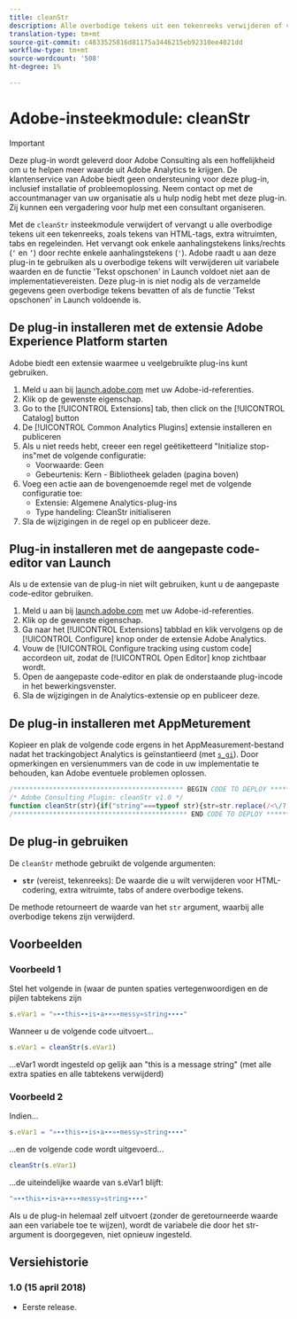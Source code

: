 ```yaml
---
title: cleanStr
description: Alle overbodige tekens uit een tekenreeks verwijderen of vervangen.
translation-type: tm+mt
source-git-commit: c4833525816d81175a3446215eb92310ee4021dd
workflow-type: tm+mt
source-wordcount: '508'
ht-degree: 1%

---
```



# Adobe-insteekmodule: cleanStr

>[!IMPORTANT]
>
>Deze plug-in wordt geleverd door Adobe Consulting als een hoffelijkheid om u te helpen meer waarde uit Adobe Analytics te krijgen. De klantenservice van Adobe biedt geen ondersteuning voor deze plug-in, inclusief installatie of probleemoplossing. Neem contact op met de accountmanager van uw organisatie als u hulp nodig hebt met deze plug-in. Zij kunnen een vergadering voor hulp met een consultant organiseren.

Met de `cleanStr` insteekmodule verwijdert of vervangt u alle overbodige tekens uit een tekenreeks, zoals tekens van HTML-tags, extra witruimten, tabs en regeleinden. Het vervangt ook enkele aanhalingstekens links/rechts (`‘` en `’`) door rechte enkele aanhalingstekens (`'`). Adobe raadt u aan deze plug-in te gebruiken als u overbodige tekens wilt verwijderen uit variabele waarden en de functie &#39;Tekst opschonen&#39; in Launch voldoet niet aan de implementatievereisten. Deze plug-in is niet nodig als de verzamelde gegevens geen overbodige tekens bevatten of als de functie &#39;Tekst opschonen&#39; in Launch voldoende is.

## De plug-in installeren met de extensie Adobe Experience Platform starten

Adobe biedt een extensie waarmee u veelgebruikte plug-ins kunt gebruiken.

1. Meld u aan bij [launch.adobe.com](https://launch.adobe.com) met uw Adobe-id-referenties.
1. Klik op de gewenste eigenschap.
1. Go to the [!UICONTROL Extensions] tab, then click on the [!UICONTROL Catalog] button
1. De [!UICONTROL Common Analytics Plugins] extensie installeren en publiceren
1. Als u niet reeds hebt, creeer een regel geëtiketteerd &quot;Initialize stop-ins&quot;met de volgende configuratie:
   * Voorwaarde: Geen
   * Gebeurtenis: Kern - Bibliotheek geladen (pagina boven)
1. Voeg een actie aan de bovengenoemde regel met de volgende configuratie toe:
   * Extensie: Algemene Analytics-plug-ins
   * Type handeling: CleanStr initialiseren
1. Sla de wijzigingen in de regel op en publiceer deze.

## Plug-in installeren met de aangepaste code-editor van Launch

Als u de extensie van de plug-in niet wilt gebruiken, kunt u de aangepaste code-editor gebruiken.

1. Meld u aan bij [launch.adobe.com](https://launch.adobe.com) met uw Adobe-id-referenties.
1. Klik op de gewenste eigenschap.
1. Ga naar het [!UICONTROL Extensions] tabblad en klik vervolgens op de [!UICONTROL Configure] knop onder de extensie Adobe Analytics.
1. Vouw de [!UICONTROL Configure tracking using custom code] accordeon uit, zodat de [!UICONTROL Open Editor] knop zichtbaar wordt.
1. Open de aangepaste code-editor en plak de onderstaande plug-incode in het bewerkingsvenster.
1. Sla de wijzigingen in de Analytics-extensie op en publiceer deze.

## De plug-in installeren met AppMeturement

Kopieer en plak de volgende code ergens in het AppMeasurement-bestand nadat het trackingobject Analytics is geïnstantieerd (met [`s_gi`](../functions/s-gi.md)). Door opmerkingen en versienummers van de code in uw implementatie te behouden, kan Adobe eventuele problemen oplossen.

```js
/******************************************* BEGIN CODE TO DEPLOY *******************************************/
/* Adobe Consulting Plugin: cleanStr v1.0 */
function cleanStr(str){if("string"===typeof str){str=str.replace(/<\/?[^>]+(>|$)/g,"");str=str.trim(); str=str.replace(/[\u2018\u2019\u201A]/g,"'");str=str.replace(/\t+/g,"");for(str=str.replace(/[\n\r]/g," ");-1<str.indexOf("  ");)str=str.replace(/\s\s/g," ");return str}return""};
/******************************************** END CODE TO DEPLOY ********************************************/
```

## De plug-in gebruiken

De `cleanStr` methode gebruikt de volgende argumenten:

* **`str`** (vereist, tekenreeks): De waarde die u wilt verwijderen voor HTML-codering, extra witruimte, tabs of andere overbodige tekens.

De methode retourneert de waarde van het `str` argument, waarbij alle overbodige tekens zijn verwijderd.

## Voorbeelden

### Voorbeeld 1

Stel het volgende in (waar de punten spaties vertegenwoordigen en de pijlen tabtekens zijn

```js
s.eVar1 = "»∙∙this∙∙is∙a∙∙»∙messy»string∙∙∙∙"
```

Wanneer u de volgende code uitvoert...

```js
s.eVar1 = cleanStr(s.eVar1)
```

...eVar1 wordt ingesteld op gelijk aan &quot;this is a message string&quot; (met alle extra spaties en alle tabtekens verwijderd)

### Voorbeeld 2

Indien...

```js
s.eVar1 = "»∙∙this∙∙is∙a∙∙»∙messy»string∙∙∙∙"
```

...en de volgende code wordt uitgevoerd...

```js
cleanStr(s.eVar1)
```

...de uiteindelijke waarde van s.eVar1 blijft:

```js
"»∙∙this∙∙is∙a∙∙»∙messy»string∙∙∙∙"
```

Als u de plug-in helemaal zelf uitvoert (zonder de geretourneerde waarde aan een variabele toe te wijzen), wordt de variabele die door het str-argument is doorgegeven, niet opnieuw ingesteld.

## Versiehistorie

### 1.0 (15 april 2018)

* Eerste release.
